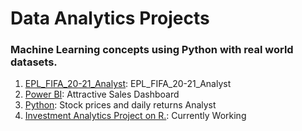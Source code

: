 
# Data Analytics Projects

### Machine Learning concepts using Python with real world datasets.

1. [EPL_FIFA_20-21_Analyst](https://github.com/ShaileshVadgama/Projects/blob/main/EPL_FIFA_20-21_Analyst-2.ipynb): EPL_FIFA_20-21_Analyst
2. [Power BI](https://github.com/ShaileshVadgama/Projects/blob/main/Sales%20Dashboard.pbix): Attractive Sales Dashboard
3. [Python](https://github.com/ShaileshVadgama/Projects/blob/main/Python%20for%20Data%20Visualization_Stocks.ipynb): Stock prices and daily returns Analyst
4. [Investment Analytics Project on R.](https://github.com/ShaileshVadgama/Projects/blob/main/Investment%20Analytics%20Project.R): Currently Working

